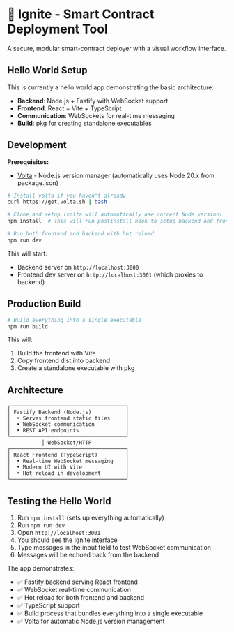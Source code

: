 # 🚀 Ignite - Smart Contract Deployment Tool

A secure, modular smart-contract deployer with a visual workflow interface.

## Hello World Setup

This is currently a hello world app demonstrating the basic architecture:

- **Backend**: Node.js + Fastify with WebSocket support
- **Frontend**: React + Vite + TypeScript
- **Communication**: WebSockets for real-time messaging
- **Build**: pkg for creating standalone executables

## Development

**Prerequisites:**

- [Volta](https://volta.sh/) - Node.js version manager (automatically uses Node 20.x from package.json)

```bash
# Install volta if you haven't already
curl https://get.volta.sh | bash

# Clone and setup (volta will automatically use correct Node version)
npm install  # This will run postinstall hook to setup backend and frontend

# Run both frontend and backend with hot reload
npm run dev
```

This will start:

- Backend server on `http://localhost:3000`
- Frontend dev server on `http://localhost:3001` (which proxies to backend)

## Production Build

```bash
# Build everything into a single executable
npm run build
```

This will:

1. Build the frontend with Vite
2. Copy frontend dist into backend
3. Create a standalone executable with pkg

## Architecture

```
┌─────────────────────────────────────┐
│ Fastify Backend (Node.js)           │
│  • Serves frontend static files     │
│  • WebSocket communication          │
│  • REST API endpoints               │
└─────────────────────────────────────┘
           │ WebSocket/HTTP
┌─────────────────────────────────────┐
│ React Frontend (TypeScript)         │
│  • Real-time WebSocket messaging    │
│  • Modern UI with Vite              │
│  • Hot reload in development        │
└─────────────────────────────────────┘
```

## Testing the Hello World

1. Run `npm install` (sets up everything automatically)
2. Run `npm run dev`
3. Open `http://localhost:3001`
4. You should see the Ignite interface
5. Type messages in the input field to test WebSocket communication
6. Messages will be echoed back from the backend

The app demonstrates:

- ✅ Fastify backend serving React frontend
- ✅ WebSocket real-time communication
- ✅ Hot reload for both frontend and backend
- ✅ TypeScript support
- ✅ Build process that bundles everything into a single executable
- ✅ Volta for automatic Node.js version management
